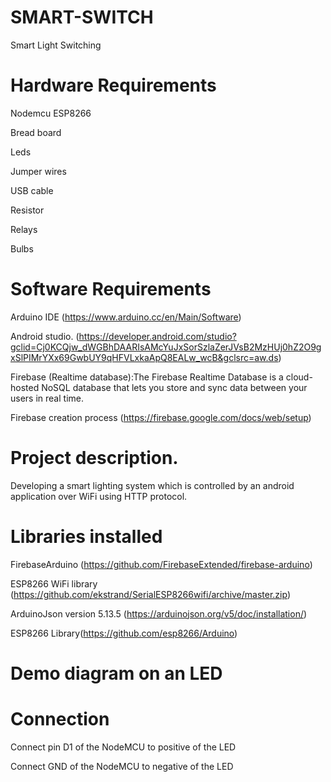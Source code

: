 # SMART-SWITCH
Smart Light Switching

# Hardware Requirements
Nodemcu ESP8266 

Bread board

Leds

Jumper wires

USB cable

Resistor

Relays

Bulbs

# Software Requirements
Arduino IDE (https://www.arduino.cc/en/Main/Software)

Android studio. (https://developer.android.com/studio?gclid=Cj0KCQjw_dWGBhDAARIsAMcYuJxSorSzlaZerJVsB2MzHUj0hZ2O9gxSlPIMrYXx69GwbUY9qHFVLxkaApQ8EALw_wcB&gclsrc=aw.ds) 

Firebase (Realtime database):The Firebase Realtime Database is a cloud-hosted NoSQL database that lets you store and sync data between your users in real time.

Firebase creation process (https://firebase.google.com/docs/web/setup)

#  Project description.
Developing a smart lighting system which is controlled by an android application  over WiFi using HTTP protocol.

# Libraries installed

FirebaseArduino (https://github.com/FirebaseExtended/firebase-arduino)

ESP8266 WiFi library (https://github.com/ekstrand/SerialESP8266wifi/archive/master.zip)

ArduinoJson version 5.13.5 (https://arduinojson.org/v5/doc/installation/) 

ESP8266 Library(https://github.com/esp8266/Arduino)

# Demo diagram on an LED

# Connection
Connect pin D1 of the NodeMCU to positive of the LED

Connect GND of the NodeMCU to negative of the LED


